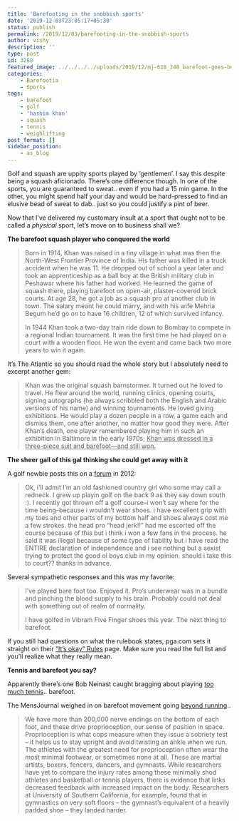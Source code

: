 ```yaml
---
title: 'Barefooting in the snobbish sports'
date: '2019-12-03T23:05:17+05:30'
status: publish
permalink: /2019/12/03/barefooting-in-the-snobbish-sports
author: vishy
description: ''
type: post
id: 3288
featured_image: ../../../../uploads/2019/12/mj-618_348_barefoot-goes-beyond-running-links-etc-tk.jpg
categories: 
    - Barefootia
    - Sports
tags:
    - barefoot
    - golf
    - 'hashim khan'
    - squash
    - tennis
    - weighlifting
post_format: []
sidebar_position:
    - as_blog
---
```

Golf and squash are uppity sports played by ‘gentlemen’. I say this despite being a squash aficionado. There’s one difference though. In one of the sports, you are guaranteed to sweat.. even if you had a 15 min game. In the other, you might spend half your day and would be hard-pressed to find an elusive bead of sweat to dab.. just so you could justify a pint of beer.

Now that I’ve delivered my customary insult at a sport that ought not to be called a *physical* sport, let’s move on to business shall we?

**The barefoot squash player who conquered the world**

> Born in 1914, Khan was raised in a tiny village in what was then the North-West Frontier Province of India. His father was killed in a truck accident when he was 11. He dropped out of school a year later and took an apprenticeship as a ball boy at the British military club in Peshawar where his father had worked. He learned the game of squash there, playing barefoot on open-air, plaster-covered brick courts. At age 28, he got a job as a squash pro at another club in town. The salary meant he could marry, and with his wife Mehria Begum he’d go on to have 16 children, 12 of which survived infancy.
> 
> In 1944 Khan took a two-day train ride down to Bombay to compete in a regional Indian tournament. It was the first time he had played on a court with a wooden floor. He won the event and came back two more years to win it again.

It’s The Atlantic so you should read the whole story but I absolutely need to excerpt another gem:

> Khan was the original squash barnstormer. It turned out he loved to travel. He flew around the world, running clinics, opening courts, signing autographs (he always scribbled both the English and Arabic versions of his name) and winning tournaments. He loved giving exhibitions. He would play a dozen people in a row, a game each and dismiss them, one after another, no matter how good they were. After Khan’s death, one player remembered playing him in such an exhibition in Baltimore in the early 1970s; <span style="text-decoration: underline;">Khan was dressed in a three-piece suit and barefoot—and still won.</span>

**The sheer gall of this gal thinking she could get away with it**

A golf newbie posts this on a [forum](https://thesandtrap.com/forums/topic/63815-bare-foot-golfing-illegal/) in 2012:

> Ok, i’ll admit I’m an old fashioned country girl who some may call a redneck. I grew up playin golf on the back 9 as they say down south :). I recently got thrown off a golf course–i won’t say where for the time being–because i wouldn’t wear shoes. i have excellent grip with my toes and other parts of my bottom half and shoes always cost me a few strokes. the head pro “head jerk!!” had me escorted off the course because of this but i think i won a few fans in the process. he said it was illegal because of some type of liability but i have read the ENTIRE declaration of independence and i see nothing but a sexist trying to protect the good ol boys club in my opinion. should i take this to court?? thanks in advance.

Several sympathetic responses and this was my favorite:

> I’ve played bare foot too. Enjoyed it. Pro’s underwear was in a bundle and pinching the blood supply to his brain. Probably could not deal with something out of realm of normality.
> 
> I have golfed in Vibram Five Finger shoes this year. The next thing to barefoot.

If you still had questions on what the rulebook states, pga.com sets it straight on their [“It’s okay” Rules](http://www.pga.com/play-golf-america/new-golfer/its-okay-rules-golf) page. Make sure you read the full list and you’ll realize what they really mean.

**Tennis and barefoot you say?**

Apparently there’s one Bob Neinast caught bragging about playing [too much tennis](https://societyforbarefootliving.wordpress.com/2010/07/05/i-may-be-playing-too-much-tennis/).. barefoot.

The MensJournal weighed in on barefoot movement going [beyond running](http://www.mensjournal.com/health-fitness/exercise/barefoot-goes-beyond-running-20130605)..

> We have more than 200,000 nerve endings on the bottom of each foot, and these drive proprioception, our sense of position in space. Proprioception is what cops measure when they issue a sobriety test – it helps us to stay upright and avoid twisting an ankle when we run. The athletes with the greatest need for proprioception often wear the most minimal footwear, or sometimes none at all. These are martial artists, boxers, fencers, dancers, and gymnasts. While researchers have yet to compare the injury rates among these minimally shod athletes and basketball or tennis players, there is evidence that links decreased feedback with increased impact on the body. Researchers at University of Southern California, for example, found that in gymnastics on very soft floors – the gymnast’s equivalent of a heavily padded shoe – they landed harder.